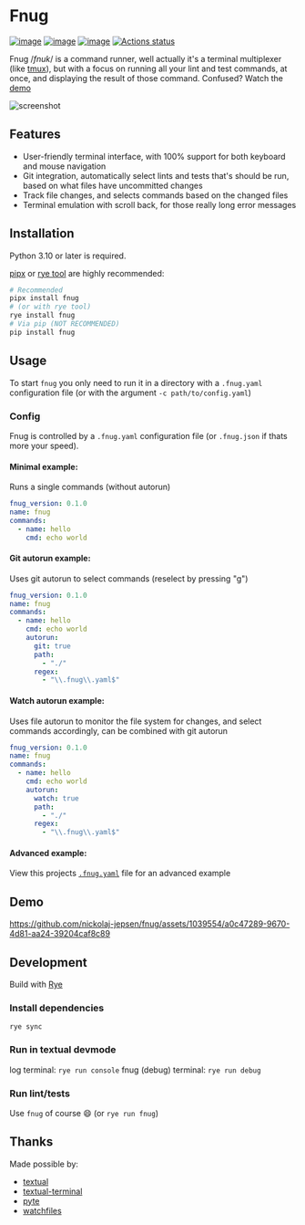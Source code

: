 # Fnug

[![image](https://img.shields.io/pypi/v/fnug.svg)](https://pypi.python.org/pypi/fnug)
[![image](https://img.shields.io/pypi/l/fnug.svg)](https://pypi.python.org/pypi/fnug)
[![image](https://img.shields.io/pypi/pyversions/fnug.svg)](https://pypi.python.org/pypi/fnug)
[![Actions status](https://github.com/nickolaj-jepsen/fnug/workflows/CI/badge.svg)](https://github.com/nickolaj-jepsen/fnug/actions)

Fnug /_fnuk_/ is a command runner, well actually it's a terminal multiplexer (like [tmux](https://github.com/tmux/tmux/wiki)), but with a focus on running all your lint and test commands, at once, and displaying the result of those command. Confused? Watch the [demo](#demo)

![screenshot](https://github.com/nickolaj-jepsen/fnug/assets/1039554/3fd812fc-e1dc-4dd2-86eb-de91dc8e027f)

## Features

- User-friendly terminal interface, with 100% support for both keyboard and mouse navigation
- Git integration, automatically select lints and tests that's should be run, based on what files have uncommitted changes
- Track file changes, and selects commands based on the changed files
- Terminal emulation with scroll back, for those really long error messages

## Installation

Python 3.10 or later is required.

[pipx](https://github.com/pypa/pipx) or [rye tool](https://rye-up.com/guide/tools/) are highly recommended:

```bash
# Recommended
pipx install fnug
# (or with rye tool)
rye install fnug
# Via pip (NOT RECOMMENDED)
pip install fnug
```

## Usage

To start `fnug` you only need to run it in a directory with a `.fnug.yaml` configuration file (or with the argument `-c path/to/config.yaml`)

### Config

Fnug is controlled by a `.fnug.yaml` configuration file (or `.fnug.json` if thats more your speed).

#### Minimal example:

Runs a single commands (without autorun)

```yaml
fnug_version: 0.1.0
name: fnug
commands:
  - name: hello
    cmd: echo world
```

#### Git autorun example:

Uses git autorun to select commands (reselect by pressing "g")

```yaml
fnug_version: 0.1.0
name: fnug
commands:
  - name: hello
    cmd: echo world
    autorun:
      git: true
      path:
        - "./"
      regex:
        - "\\.fnug\\.yaml$"
```

#### Watch autorun example:

Uses file autorun to monitor the file system for changes, and select commands accordingly, can be combined with git autorun

```yaml
fnug_version: 0.1.0
name: fnug
commands:
  - name: hello
    cmd: echo world
    autorun:
      watch: true
      path:
        - "./"
      regex:
        - "\\.fnug\\.yaml$"
```

#### Advanced example:

View this projects [`.fnug.yaml`](.fnug.yaml) file for an advanced example

## Demo

https://github.com/nickolaj-jepsen/fnug/assets/1039554/a0c47289-9670-4d81-aa24-39204caf8c89

## Development

Build with [Rye](https://rye-up.com/)

### Install dependencies

`rye sync`

### Run in textual devmode

log terminal: `rye run console`
fnug (debug) terminal: `rye run debug`

### Run lint/tests

Use `fnug` of course 😄 (or `rye run fnug`)

## Thanks

Made possible by:
 - [textual](https://github.com/Textualize/textual)
 - [textual-terminal](https://github.com/mitosch/textual-terminal/)
 - [pyte](https://github.com/selectel/pyte)
 - [watchfiles](https://github.com/samuelcolvin/watchfiles)
